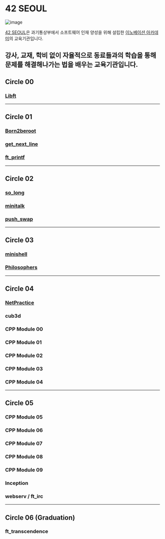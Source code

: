 # 42 SEOUL

![image](https://github.com/Ssuamje/42Seoul/assets/105692206/8e7b39bf-66ba-4fdb-9b82-317bc88fa07a)

[42 SEOUL](https://42seoul.kr/)은 과기통상부에서 소프트웨어 인재 양성을 위해 설립한 [이노베이션 아카데미](https://innovationacademy.kr/academy/main/view)의 교육기관입니다.

강사, 교재, 학비 없이 자율적으로 동료들과의 학습을 통해 문제를 해결해나가는 법을 배우는 교육기관입니다.
---

## Circle 00

### [Libft](https://github.com/Ssuamje/42Seoul/tree/master/libft)

---

## Circle 01

### [Born2beroot](https://github.com/Ssuamje/42Seoul/tree/master/Born2beroot)

### [get_next_line](https://github.com/Ssuamje/42Seoul/tree/master/get_next_line)

### [ft_printf](https://github.com/Ssuamje/42Seoul/tree/master/ft_printf)

---

## Circle 02

### [so_long](https://github.com/Ssuamje/42Seoul/tree/master/so_long)

### [minitalk](https://github.com/Ssuamje/42Seoul/tree/master/minitalk)

### [push_swap](https://github.com/Ssuamje/42Seoul/tree/master/push_swap)

---

## Circle 03

### [minishell](https://github.com/Ssuamje/42Seoul/tree/master/minishell)

### [Philosophers](https://github.com/Ssuamje/42Seoul/tree/master/Philosophers/philo)

---

## Circle 04

### [NetPractice](https://github.com/Ssuamje/42Seoul/tree/master/NetPractice)

### cub3d

### CPP Module 00

### CPP Module 01

### CPP Module 02

### CPP Module 03

### CPP Module 04

---

## Circle 05

### CPP Module 05

### CPP Module 06

### CPP Module 07

### CPP Module 08

### CPP Module 09

### Inception

### webserv / ft_irc

---

## Circle 06 (Graduation)

### ft_transcendence
